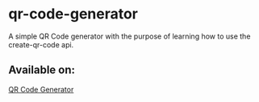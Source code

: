 # qr-code-generator
A simple QR Code generator with the purpose of learning how to use the create-qr-code api.

## Available on:


[QR Code Generator](https://www.qrcode-generator.tk/)
